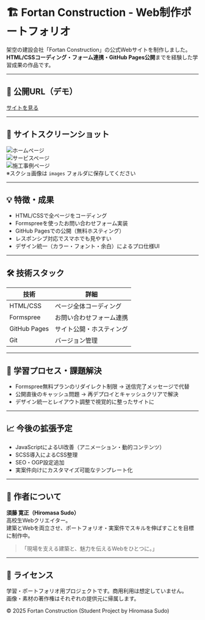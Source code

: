 # 🏗️ Fortan Construction - Web制作ポートフォリオ

架空の建設会社「Fortan Construction」の公式Webサイトを制作しました。  
**HTML/CSSコーディング・フォーム連携・GitHub Pages公開**までを経験した学習成果の作品です。

---

## 🔗 公開URL（デモ）

[サイトを見る](https://hiromasa20071129-commits.github.io/company-site/)

---

## 📸 サイトスクリーンショット

![ホームページ](./images/home_screenshot.png)  
![サービスページ](./images/services_screenshot.png)  
![施工事例ページ](./images/works_screenshot.png)  
※スクショ画像は `images` フォルダに保存してください

---

## 💡 特徴・成果

- HTML/CSSで全ページをコーディング
- Formspreeを使ったお問い合わせフォーム実装
- GitHub Pagesでの公開（無料ホスティング）
- レスポンシブ対応でスマホでも見やすい
- デザイン統一（カラー・フォント・余白）によるプロ仕様UI

---

## 🛠 技術スタック

| 技術 | 詳細 |
|------|------|
| HTML/CSS | ページ全体コーディング |
| Formspree | お問い合わせフォーム連携 |
| GitHub Pages | サイト公開・ホスティング |
| Git | バージョン管理 |

---

## 🚀 学習プロセス・課題解決

- Formspree無料プランのリダイレクト制限 → 送信完了メッセージで代替
- 公開直後のキャッシュ問題 → 再デプロイとキャッシュクリアで解決
- デザイン統一とレイアウト調整で視覚的に整ったサイトに

---

## 📈 今後の拡張予定

- JavaScriptによるUI改善（アニメーション・動的コンテンツ）
- SCSS導入によるCSS整理
- SEO・OGP設定追加
- 実案件向けにカスタマイズ可能なテンプレート化

---

## 👤 作者について

**須藤 寛正（Hiromasa Sudo）**  
高校生Webクリエイター。  
建築とWebを両立させ、ポートフォリオ・実案件でスキルを伸ばすことを目標に制作中。

> 「現場を支える建築と、魅力を伝えるWebをひとつに。」

---

## 📝 ライセンス

学習・ポートフォリオ用プロジェクトです。商用利用は想定していません。  
画像・素材の著作権はそれぞれの提供元に帰属します。

© 2025 Fortan Construction (Student Project by Hiromasa Sudo)
